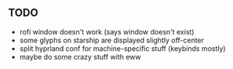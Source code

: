 ## TODO
- rofi window doesn't work (says window doesn't exist)
- some glyphs on starship are displayed slightly off-center
- split hyprland conf for machine-specific stuff (keybinds mostly)
- maybe do some crazy stuff with eww
